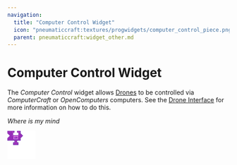 ```yaml
---
navigation:
  title: "Computer Control Widget"
  icon: "pneumaticcraft:textures/progwidgets/computer_control_piece.png"
  parent: pneumaticcraft:widget_other.md
---
```


# Computer Control Widget

The *Computer Control* widget allows [Drones](../tools/drone.md) to be controlled via *ComputerCraft* or *OpenComputers* computers. See the [Drone Interface](../machines/drone_interface.md) for more information on how to do this.

*Where is my mind*

![](computer_control_piece.png)


